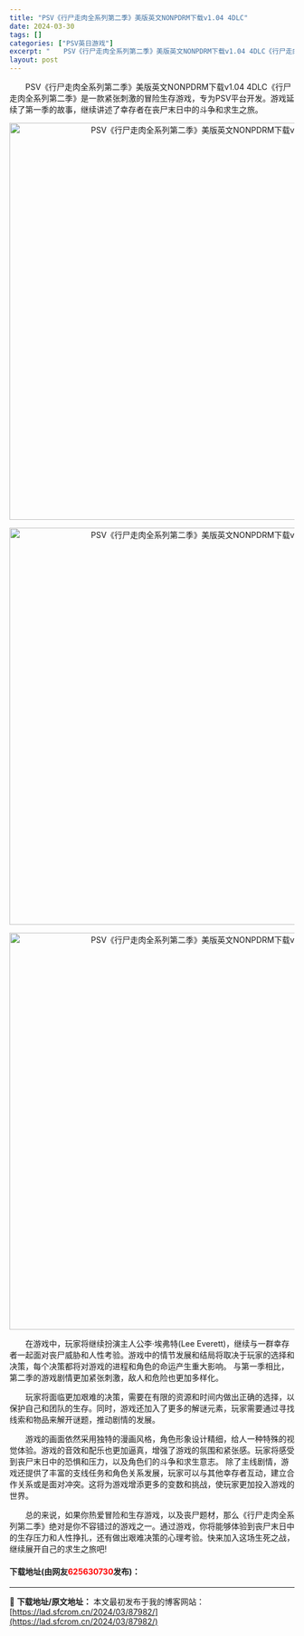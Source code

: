 ```yaml
---
title: "PSV《行尸走肉全系列第二季》美版英文NONPDRM下载v1.04 4DLC"
date: 2024-03-30
tags: []
categories: ["PSV英日游戏"]
excerpt: "　　PSV《行尸走肉全系列第二季》美版英文NONPDRM下载v1.04 4DLC《行尸走肉全系列第二季》是一款紧张刺激的冒险生存游戏，专为PSV平台开发。游戏延续了第一季的故事，继续讲述了幸存者在丧尸末日中的斗争和求生之旅。 　　在游戏中，玩家将继续扮演主人公李&middot;埃弗特(Lee Eve&hellip;"
layout: post
---
```


 <p>　　PSV《行尸走肉全系列第二季》美版英文NONPDRM下载v1.04 4DLC《行尸走肉全系列第二季》是一款紧张刺激的冒险生存游戏，专为PSV平台开发。游戏延续了第一季的故事，继续讲述了幸存者在丧尸末日中的斗争和求生之旅。</p> <p align="center"><img align="" border="0" src="https://lad.sfcrom.cn/wp-content/uploads/2024/03/20240330_66077f3ce8e1a.webp" width="700" alt="PSV《行尸走肉全系列第二季》美版英文NONPDRM下载v1.04 4DLC" /></p> <p align="center"><img align="" border="0" src="https://lad.sfcrom.cn/wp-content/uploads/2024/03/20240330_66077f3d4f043.webp" width="700" alt="PSV《行尸走肉全系列第二季》美版英文NONPDRM下载v1.04 4DLC" /></p> <p align="center"><img align="" border="0" src="https://lad.sfcrom.cn/wp-content/uploads/2024/03/20240330_66077f3daa370.webp" width="700" alt="PSV《行尸走肉全系列第二季》美版英文NONPDRM下载v1.04 4DLC" /></p> <p>　　在游戏中，玩家将继续扮演主人公李&middot;埃弗特(Lee Everett)，继续与一群幸存者一起面对丧尸威胁和人性考验。游戏中的情节发展和结局将取决于玩家的选择和决策，每个决策都将对游戏的进程和角色的命运产生重大影响。 与第一季相比，第二季的游戏剧情更加紧张刺激，敌人和危险也更加多样化。</p> <p>　　玩家将面临更加艰难的决策，需要在有限的资源和时间内做出正确的选择，以保护自己和团队的生存。同时，游戏还加入了更多的解谜元素，玩家需要通过寻找线索和物品来解开谜题，推动剧情的发展。</p> <p>　　游戏的画面依然采用独特的漫画风格，角色形象设计精细，给人一种特殊的视觉体验。游戏的音效和配乐也更加逼真，增强了游戏的氛围和紧张感。玩家将感受到丧尸末日中的恐惧和压力，以及角色们的斗争和求生意志。 除了主线剧情，游戏还提供了丰富的支线任务和角色关系发展，玩家可以与其他幸存者互动，建立合作关系或是面对冲突。这将为游戏增添更多的变数和挑战，使玩家更加投入游戏的世界。</p> <p>　　总的来说，如果你热爱冒险和生存游戏，以及丧尸题材，那么《行尸走肉全系列第二季》绝对是你不容错过的游戏之一。通过游戏，你将能够体验到丧尸末日中的生存压力和人性挣扎，还有做出艰难决策的心理考验。快来加入这场生死之战，继续展开自己的求生之旅吧!</p> <p><h4>下载地址(由网友<font color="red">625630730</font>发布)：</h4></p> 

---
📖 **下载地址/原文地址：** 本文最初发布于我的博客网站：[https://lad.sfcrom.cn/2024/03/87982/](https://lad.sfcrom.cn/2024/03/87982/)
